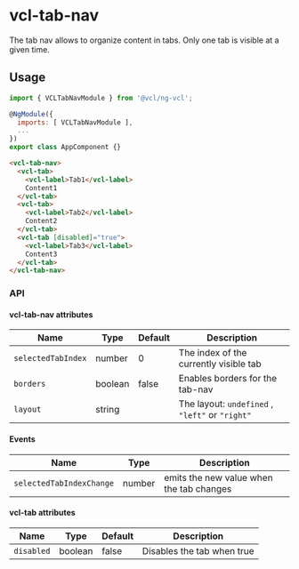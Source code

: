 # vcl-tab-nav

The tab nav allows to organize content in tabs.
Only one tab is visible at a given time.

## Usage

```js
import { VCLTabNavModule } from '@vcl/ng-vcl';

@NgModule({
  imports: [ VCLTabNavModule ],
  ...
})
export class AppComponent {}
```

```html
<vcl-tab-nav>
  <vcl-tab>
    <vcl-label>Tab1</vcl-label>
    Content1
  </vcl-tab>
  <vcl-tab>
    <vcl-label>Tab2</vcl-label>
    Content2
  </vcl-tab>
  <vcl-tab [disabled]="true">
    <vcl-label>Tab3</vcl-label>
    Content3
  </vcl-tab>
</vcl-tab-nav>
```

### API

#### vcl-tab-nav attributes

| Name                     | Type        | Default  | Description
| ------------             | ----------- | -------- |--------------
| `selectedTabIndex`       | number      |        0 | The index of the currently visible tab
| `borders`                | boolean     |    false | Enables borders for the tab-nav
| `layout`                 | string      |          | The layout: `undefined` , `"left"` or `"right"`

#### Events

| Name                             | Type             | Description
| ---------------------            | ---------------  | -
| `selectedTabIndexChange`         | number           | emits the new value when the tab changes


#### vcl-tab attributes

| Name                     | Type        | Default  | Description
| ------------             | ----------- | -------- |--------------
| `disabled`               | boolean     |   false  | Disables the tab when true

